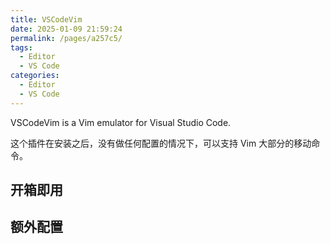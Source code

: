 ```yaml
---
title: VSCodeVim
date: 2025-01-09 21:59:24
permalink: /pages/a257c5/
tags:
  - Editor
  - VS Code
categories:
  - Editor
  - VS Code
---
```


VSCodeVim is a Vim emulator for Visual Studio Code.

这个插件在安装之后，没有做任何配置的情况下，可以支持 Vim 大部分的移动命令。

## 开箱即用

## 额外配置
